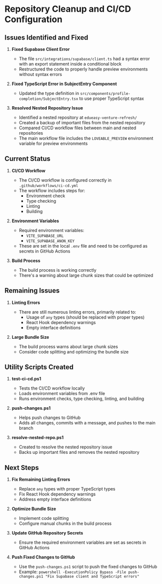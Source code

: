 # Repository Cleanup and CI/CD Configuration

## Issues Identified and Fixed

1. **Fixed Supabase Client Error**
   - The file `src/integrations/supabase/client.ts` had a syntax error with an export statement inside a conditional block
   - Restructured the code to properly handle preview environments without syntax errors

2. **Fixed TypeScript Error in SubjectEntry Component**
   - Updated the type definition in `src/components/profile-completion/SubjectEntry.tsx` to use proper TypeScript syntax

3. **Resolved Nested Repository Issue**
   - Identified a nested repository at `edueasy-venture-refresh/`
   - Created a backup of important files from the nested repository
   - Compared CI/CD workflow files between main and nested repositories
   - The main workflow file includes the `LOVEABLE_PREVIEW` environment variable for preview environments

## Current Status

1. **CI/CD Workflow**
   - The CI/CD workflow is configured correctly in `.github/workflows/ci-cd.yml`
   - The workflow includes steps for:
     - Environment check
     - Type checking
     - Linting
     - Building

2. **Environment Variables**
   - Required environment variables:
     - `VITE_SUPABASE_URL`
     - `VITE_SUPABASE_ANON_KEY`
   - These are set in the local `.env` file and need to be configured as secrets in GitHub Actions

3. **Build Process**
   - The build process is working correctly
   - There's a warning about large chunk sizes that could be optimized

## Remaining Issues

1. **Linting Errors**
   - There are still numerous linting errors, primarily related to:
     - Usage of `any` types (should be replaced with proper types)
     - React Hook dependency warnings
     - Empty interface definitions

2. **Large Bundle Size**
   - The build process warns about large chunk sizes
   - Consider code splitting and optimizing the bundle size

## Utility Scripts Created

1. **test-ci-cd.ps1**
   - Tests the CI/CD workflow locally
   - Loads environment variables from .env file
   - Runs environment checks, type checking, linting, and building

2. **push-changes.ps1**
   - Helps push changes to GitHub
   - Adds all changes, commits with a message, and pushes to the main branch

3. **resolve-nested-repo.ps1**
   - Created to resolve the nested repository issue
   - Backs up important files and removes the nested repository

## Next Steps

1. **Fix Remaining Linting Errors**
   - Replace `any` types with proper TypeScript types
   - Fix React Hook dependency warnings
   - Address empty interface definitions

2. **Optimize Bundle Size**
   - Implement code splitting
   - Configure manual chunks in the build process

3. **Update GitHub Repository Secrets**
   - Ensure the required environment variables are set as secrets in GitHub Actions

4. **Push Fixed Changes to GitHub**
   - Use the `push-changes.ps1` script to push the fixed changes to GitHub
   - Example: `powershell -ExecutionPolicy Bypass -File push-changes.ps1 "Fix Supabase client and TypeScript errors"`